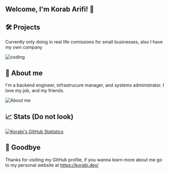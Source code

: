 ## Welcome, I'm Korab Arifi! 👋

## 🛠️ Projects
Currently only doing in real life comissions for small businesses, also I have my own company

<img src="https://media1.tenor.com/images/0660efe82fa3da42ed56eef013171835/tenor.gif?itemid=16596559" alt="coding">

## 📜 About me 
I'm a backend engineer, infrastrucure manager, and systems administrator. I love my job, and my friends.

<img src="https://media1.tenor.com/images/3fd85814ea4e2e257943f14e3d76d331/tenor.gif?itemid=16969045" alt="About me">

## 📈 Stats (Do not look)
[![Korabi's GitHub Statistics](https://githubstats-git-main-korabi20devs-projects.vercel.app/api?username=Korabi-Dev&count_private=true&show_icons=true&theme=radical)](https://www.youtube.com/watch?v=dQw4w9WgXcQ)

## 👋 Goodbye
Thanks for visiting my GitHub profile, if you wanna learn more about me go to my personal website at https://korabi.dev/
